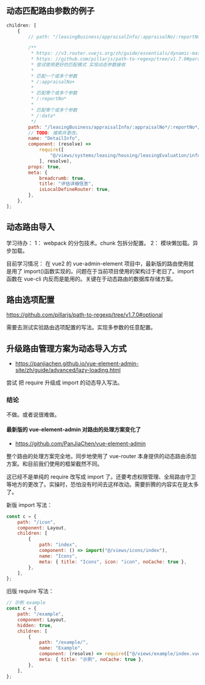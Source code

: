 ## 动态匹配路由参数的例子

```js
children: [
	{
		// path: "/leasingBusiness/appraisalInfo/:appraisalNo/:reportNo/:data",

		/**
		 * https: //v3.router.vuejs.org/zh/guide/essentials/dynamic-matching.html#高级匹配模式
		 * https: //github.com/pillarjs/path-to-regexp/tree/v1.7.0#parameters
		 * 尝试使用更好的匹配模式 实现动态参数接收
		 *
		 * 匹配一个或多个参数
		 * /:appraisalNo+
		 *
		 * 匹配零个或多个参数
		 * /:reportNo*
		 *
		 * 匹配零个或多个参数
		 * /:data*
		 */
		path: "/leasingBusiness/appraisalInfo/:appraisalNo*/:reportNo*/:data*",
		// TODO: 搜索并更改。
		name: "DetailInfo",
		component: (resolve) =>
			require([
				"@/views/systems/leasing/housing/leasingEvaluation/info/Info",
			], resolve),
		props: true,
		meta: {
			breadcrumb: true,
			title: "评估详细信息",
			isLocalDefineRouter: true,
		},
	},
];
```

## 动态路由导入

学习待办：
1： webpack 的分包技术。chunk 包拆分配置。
2： 模块懒加载。异步加载。

目前学习情况：
在 vue2 的 vue-admin-element 项目中，最新版的路由使用就是用了 import()函数实现的。问题在于当前项目使用的架构过于老旧了。import 函数在 vue-cli 内反而是能用的。关键在于动态路由的数据库存储方案。

## 路由选项配置

https://github.com/pillarjs/path-to-regexp/tree/v1.7.0#optional

需要去测试实验路由选项配置的写法。实现多参数的任意配置。

## 升级路由管理方案为动态导入方式

- https://panjiachen.github.io/vue-element-admin-site/zh/guide/advanced/lazy-loading.html

尝试 把 require 升级成 import 的动态导入写法。

### 结论

不做。或者说很难做。

#### 最新版的 vue-element-admin 对路由的处理方案变化了

- https://github.com/PanJiaChen/vue-element-admin

整个路由的处理方案完全地，同步地使用了 vue-router 本身提供的动态路由添加方案。和目前我们使用的框架截然不同。

这已经不是单纯的 require 改写成 import 了。还要考虑权限管理、全局路由守卫等地方的更改了。实操时，恐怕没有时间去这样改动。需要折腾的内容实在是太多了。

新版 import 写法：

```js
const c = {
	path: "/icon",
	component: Layout,
	children: [
		{
			path: "index",
			component: () => import("@/views/icons/index"),
			name: "Icons",
			meta: { title: "Icons", icon: "icon", noCache: true },
		},
	],
};
```

旧版 require 写法：

```js
// 示例 example
const c = {
	path: "/example",
	component: Layout,
	hidden: true,
	children: [
		{
			path: "/example/",
			name: "Example",
			component: (resolve) => require(["@/views/example/index.vue"], resolve),
			meta: { title: "示例", noCache: true },
		},
	],
};
```
